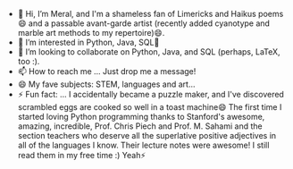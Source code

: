 - 👋 Hi, I’m Meral, and I'm a shameless fan of Limericks and Haikus poems😄 and a passable avant-garde artist (recently added cyanotype and marble art methods to my repertoire)😄.
- 👀 I’m interested in Python, Java, SQL🌱 
- 💞️ I’m looking to collaborate on Python, Java, and SQL (perhaps, LaTeX, too :).
- 📫 How to reach me ... Just drop me a message!
- 😄 My fave subjects: STEM, languages and art...
- ⚡ Fun fact: ... I accidentally became a puzzle maker, and I've discovered scrambled eggs are cooked so well in a toast machine😄 The first time I started loving Python programming thanks to Stanford's awesome, amazing, incredible, Prof. Chris Piech and Prof. M. Sahami and the section teachers who deserve all the superlative positive adjectives in all of the languages I know. Their lecture notes were awesome! I still read them in my free time :) Yeah⚡

<!---
datamer24/datamer24 is a ✨ special ✨ repository because its `README.md` (this file) appears on your GitHub profile.
You can click the Preview link to take a look at your changes.
--->

